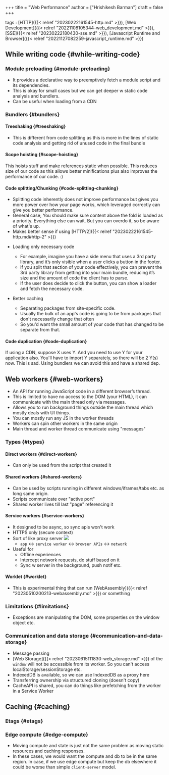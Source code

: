 +++
title = "Web Performance"
author = ["Hrishikesh Barman"]
draft = false
+++

tags
: [HTTP]({{< relref "20230222161545-http.md" >}}), [Web Development]({{< relref "20221108105344-web_development.md" >}}), [SSE]({{< relref "20230222180430-sse.md" >}}), [Javascript Runtime and Browser]({{< relref "20221127082259-javascript_runtime.md" >}})


## While writing code {#while-writing-code}


### Module preloading {#module-preloading}

-   It provides a declarative way to preemptively fetch a module script and its dependencies.
-   This is okay for small cases but we can get deeper w static code analysis and bundlers.
-   Can be useful when loading from a CDN


### Bundlers {#bundlers}


#### Treeshaking {#treeshaking}

-   This is different from code splitting as this is more in the lines of static code analysis and getting rid of unused code in the final bundle


#### Scope hoisting {#scope-hoisting}

This hoists stuff and make references static when possible. This reduces size of our code as this allows better minifications plus also improves the performance of our code. :)


#### Code splitting/Chunking {#code-splitting-chunking}

-   Splitting code inherently does not improve performance but gives you more power over how your page works, which leveraged correctly can give you better performance.
-   General case, You should make sure content above the fold is loaded as a priority. Everything else can wait. But you can overdo it, so be aware of what's up.
-   Makes better sense if using [HTTP/2]({{< relref "20230222161545-http.md#http-2" >}})

<!--list-separator-->

-  Loading only necessary code

    -   For example, imagine you have a side menu that uses a 3rd party library, and it’s only visible when a user clicks a button in the footer.
    -   If you split that section of your code effectively, you can prevent the 3rd party library from getting into your main bundle, reducing it’s size and the amount of code the client has to parse.
    -   If the user does decide to click the button, you can show a loader and fetch the necessary code.

<!--list-separator-->

-  Better caching

    -   Separating packages from site-specific code.
    -   Usually the bulk of an app's code is going to be from packages that don't necessarily change that often
    -   So you'd want the small amount of your code that has changed to be separate from that.


#### Code duplication {#code-duplication}

If using a CDN, suppose X uses Y. And you need to use Y for your application also. You'll have to import Y separately, so there will be 2 Y(s) now. This is sad. Using bundlers we can avoid this and have a shared dep.


## Web workers {#web-workers}

-   An API for running JavaScript code in a different browser’s thread.
-   This is limited to have no access to the DOM (your HTML), it can communicate with the main thread only via messages.
-   Allows you to run background things outside the main thread which mostly deals with UI things.
-   You can mostly run any JS in the worker threads
-   Workers can spin other workers in the same origin
-   Main thread and worker thread communicate using "messages"


### Types {#types}


#### Direct workers {#direct-workers}

-   Can only be used from the script that created it


#### Shared workers {#shared-workers}

-   Can be used by scripts running in different windows/iframes/tabs etc. as long same origin.
-   Scripts communicate over "active port"
-   Shared worker lives till last "page" referencing it


#### Service workers {#service-workers}

-   It designed to be async, so sync apis won't work
-   HTTPS only (secure context)
-   Sort of like proxy server
    ![](/ox-hugo/20230503160302-web_performance-1135687677.png)
    -   `app` &lt;-&gt; `service worker` &lt;-&gt; `browser APIs` &lt;-&gt; `network`
-   Useful for
    -   Offline experiences
    -   Intercept network requests, do stuff based on it
    -   Sync w server in the background, push notif etc.


#### Worklet {#worklet}

-   This is experimental thing that can run [WebAssembly]({{< relref "20230510200213-webassembly.md" >}}) or something


### Limitations {#limitations}

-   Exceptions are manipulating the DOM, some properties on the window object etc.


### Communication and data storage {#communication-and-data-storage}

-   Message passing
-   [Web Storage]({{< relref "20230615111830-web_storage.md" >}}) of the `window` will not be accessible from its worker. So you can't access localStorage/sessionStorage etc.
-   IndexedDB is available, so we can use IndexedDB as a proxy here
-   Transferring ownership via structured cloning (doesn't copy)
-   CacheAPI is shared, you can do things like prefetching from the worker in a Service Worker


## Caching {#caching}


### Etags {#etags}


### Edge compute {#edge-compute}

-   Moving compute and state is just not the same problem as moving static resources and caching responses.
-   In these cases, we would want the compute and db to be in the same region. In case, if we use edge compute but keep the db elsewhere it could be worse than simple `client-server` model.
